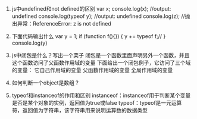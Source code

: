 1. js中undefined和not defined的区别
var x; console.log(x); //output: undefined
console.log(typeof  y); //output: undefined 
console.log(z); //抛出异常：ReferenceError: z is not defined

2. 下面代码输出什么
var y = 1;
if (function f(){}) {
    y += typeof f;//
}
console.log(y)

3. js中闭包是什么？写出一个栗子
闭包是一个函数里面声明另外一个函数，并且这个函数访问了父函数作用域的变量
下面给出一个闭包例子，它访问了三个域的变量：
    它自己作用域的变量
    父函数作用域的变量
    全局作用域的变量

4. 如何判断一个object是数组？


5. typeof和instanceof的作用和区别
instanceof：instanceof用于判断某个变量是否是某个对象的实例，返回值为true或false
typeof：typeof是一元运算符，返回值为字符串，该字符串用来说明运算数的数据类型



